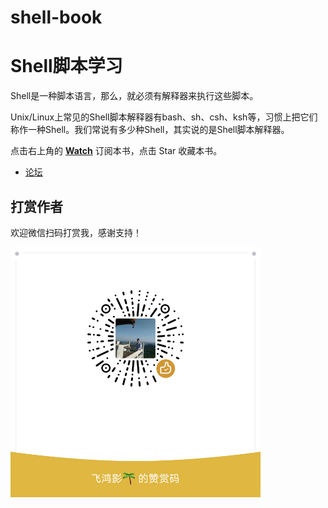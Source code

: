 # shell-book

Shell脚本学习
===========

Shell是一种脚本语言，那么，就必须有解释器来执行这些脚本。

Unix/Linux上常见的Shell脚本解释器有bash、sh、csh、ksh等，习惯上把它们称作一种Shell。我们常说有多少种Shell，其实说的是Shell脚本解释器。

点击右上角的 **[Watch](https://github.com/52fhy/shell-book/subscription)** 订阅本书，点击 Star 收藏本书。

- [论坛](https://github.com/52fhy/shell-book/issues)


## 打赏作者

欢迎微信扫码打赏我，感谢支持！

![打赏作者](wechat.png)

